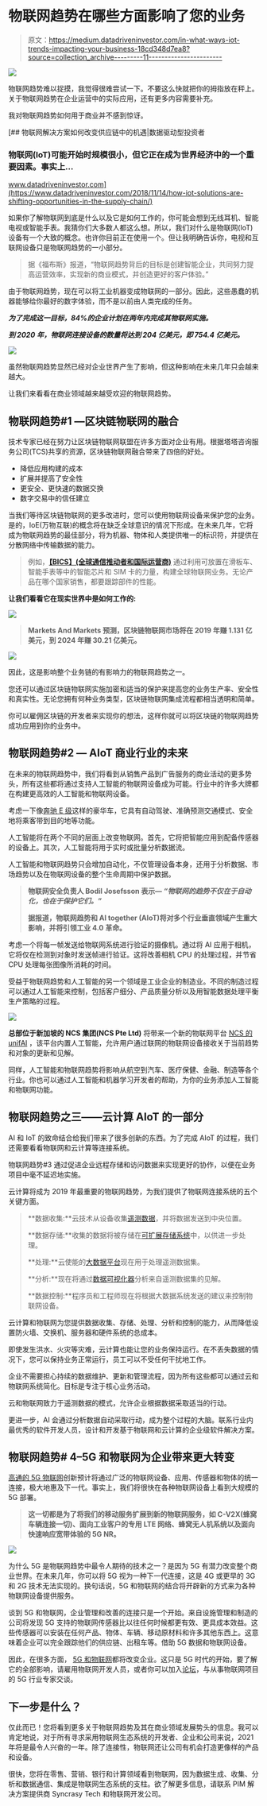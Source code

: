 # 物联网趋势在哪些方面影响了您的业务

> 原文：<https://medium.datadriveninvestor.com/in-what-ways-iot-trends-impacting-your-business-18cd348d7ea8?source=collection_archive---------11----------------------->

![](img/97487417845b8d7f5397fd01a7fce18c.png)

物联网趋势难以捉摸，我觉得很难尝试一下。不要这么快就把你的拇指放在秤上。关于物联网趋势在企业运营中的实际应用，还有更多内容需要补充。

我对物联网趋势如何用于商业并不感到惊讶。

[](https://www.datadriveninvestor.com/2018/11/14/how-iot-solutions-are-shifting-opportunities-in-the-supply-chain/) [## 物联网解决方案如何改变供应链中的机遇|数据驱动型投资者

### 物联网(IoT)可能开始时规模很小，但它正在成为世界经济中的一个重要因素。事实上…

www.datadriveninvestor.com](https://www.datadriveninvestor.com/2018/11/14/how-iot-solutions-are-shifting-opportunities-in-the-supply-chain/) 

如果你了解物联网到底是什么以及它是如何工作的，你可能会想到无线耳机、智能电视或智能手表。我猜你们大多数人都这么想。所以，我们对什么是物联网(IoT)设备有一个大致的概念。也许你目前正在使用一个。但让我明确告诉你，电视和互联网设备只是物联网趋势的一小部分。

> 据《福布斯》报道，“物联网趋势背后的目标是创建智能企业，共同努力提高运营效率，实现新的商业模式，并创造更好的客户体验。”

由于物联网趋势，现在可以将工业机器变成物联网的一部分。因此，这些愚蠢的机器能够给你最好的数字体验，而不是以前由人类完成的任务。

***为了完成这一目标，84%的企业计划在两年内完成其物联网实施。***

***到 2020 年，物联网连接设备的数量将达到 204 亿美元，即 754.4 亿美元。***

![](img/4ad55ef5c6192647a84cba229aeef8d2.png)

虽然物联网趋势显然已经对企业世界产生了影响，但这种影响在未来几年只会越来越大。

让我们来看看在商业领域越来越受欢迎的物联网趋势。

## **物联网趋势#1 —区块链物联网的融合**

技术专家已经在努力让区块链物联网联盟在许多方面对企业有用。根据塔塔咨询服务公司(TCS)共享的资源，区块链物联网融合带来了四倍的好处。

*   降低应用构建的成本
*   扩展并提高了安全性
*   更安全、更快速的数据交换
*   数字交易中的信任建立

当我们等待区块链物联网的更多改进时，您可以使用物联网设备来保护您的业务。是的，IoE(万物互联)的概念将在缺乏全球意识的情况下形成。在未来几年，它将成为物联网趋势的最佳部分，将为机器、物体和人类提供唯一的标识符，并提供在分散网络中传输数据的能力。

> 例如，[**【BICS】(全球通信推动者和国际运营商)**](https://www.lightreading.com/iot/iot-strategies/bics-is-building-a-global-iot-business-/d/d-id/753249) 通过利用可放置在滑板车、智能手表等中的智能芯片和 SIM 卡的力量，构建全球物联网业务。无论产品在哪个国家销售，都要跟踪部件的性能。

**让我们看看它在现实世界中是如何工作的:**

![](img/e0cdbfb49f4a791eb76ce91f184edd36.png)

> **Markets And Markets 预测，区块链物联网市场将在 2019 年赚 1.131 亿美元，到 2024 年赚 30.21 亿美元。**

![](img/e7ca0dc2856dc11a34abe9291fd99eba.png)

因此，这是影响整个业务链的有影响力的物联网趋势之一。

您还可以通过区块链物联网实施加密和适当的保护来提高您的业务生产率、安全性和真实性。无论您拥有何种业务类型，区块链物联网集成流程都相当透明和简单。

你可以雇佣区块链的开发者来实现你的想法，这样你就可以将区块链的物联网趋势成功应用到你的业务中。

## **物联网趋势#2** **— AIoT 商业行业的未来**

在未来的物联网趋势中，我们将看到从销售产品到广告服务的商业活动的更多势头，所有这些都将通过支持人工智能的物联网设备成为可能。行业中的许多大牌都在构建更高效的人工智能和物联网设备。

考虑一下像[奔驰 E 级](https://www.mercedes-benz.com/en/vehicles/passenger-cars/e-class/the-new-e-class-the-most-intelligent-business-saloon/?csref=_sm:in_e-class-_ytb_pc)这样的豪华车，它具有自动驾驶、准确预测交通模式、安全地将乘客带到目的地等功能。

人工智能将在两个不同的层面上改变物联网。首先，它将把智能应用到配备传感器的设备上。其次，人工智能将用于实时或批量分析数据流。

人工智能和物联网趋势只会增加自动化，不仅管理设备本身，还用于分析数据、市场趋势以及在物联网设备的整个生命周期中保护数据。

> **物联网安全负责人 Bodil Josefsson 表示— *“物联网的趋势不仅在于自动化，也在于保护它们。”***
> 
> **据报道，物联网趋势和 AI together (AIoT)将对多个行业垂直领域产生重大影响，并将引领工业 4.0 革命。**

考虑一个将每一帧发送给物联网系统进行验证的摄像机。通过将 AI 应用于相机，它将仅在检测到对象时发送帧进行验证。这将改善相机 CPU 的处理过程，并节省 CPU 处理每张图像所消耗的时间。

受益于物联网趋势和人工智能的另一个领域是工业企业的制造业。不同的制造过程可以通过人工智能来控制，包括客户细分、产品质量分析以及用智能数据处理平衡生产策略的过程。

![](img/22a5edbb826998eeb555da6930478406.png)

**总部位于新加坡的 NCS 集团(NCS Pte Ltd)** 将带来一个新的物联网平台 [NCS 的 unifAI](https://www.ncs.com.sg/unifai) ，该平台内置人工智能，允许用户通过联网的物联网设备接收关于当前趋势和对象的更新和见解。

同样，人工智能和物联网趋势将影响从航空到汽车、医疗保健、金融、制造等各个行业。你也可以通过人工智能和机器学习开发者的帮助，为你的业务添加人工智能和物联网功能。

## **物联网趋势之三——云计算 AIoT 的一部分**

AI 和 IoT 的致命结合给我们带来了很多创新的东西。为了完成 AIoT 的过程，我们还需要看看物联网和云计算等连接系统。

物联网趋势#3 通过促进企业远程存储和访问数据来实现更好的协作，以便在业务项目中毫不延迟地实施。

云计算将成为 2019 年最重要的物联网趋势，为我们提供了物联网连接系统的五个关键方面。

> **数据收集:**云技术从设备收集[遥测数据](https://en.wikipedia.org/wiki/Telemetry)，并将数据发送到中央位置。
> 
> **数据存储:**收集的数据将被存储在[可扩展存储系统](https://www.intel.com/content/www/us/en/storage/vmware-storage-white-paper.html)中，以供进一步处理。
> 
> **处理:**云使能的[大数据平台](https://www.nist.gov/sites/default/files/documents/itl/ssd/is/NIST-BD-Platforms-01-Pednault-BigData-NIST.pdf)现在用于处理遥测数据集。
> 
> **分析:**现在将通过[数据可视化器](https://docs.microsoft.com/en-us/azure/azure-monitor/visualizations)分析来自遥测数据集的见解。
> 
> **数据控制:**程序员和工程师现在将根据大数据系统发送的建议来控制物联网设备。

云计算和物联网为您提供数据收集、存储、处理、分析和控制的能力，从而降低设置防火墙、交换机、服务器和硬件系统的总成本。

即使发生洪水、火灾等灾难，云计算也能让您的业务保持运行。在不丢失数据的情况下，您可以保持业务正常运行，员工可以不受任何干扰地工作。

企业不需要担心持续的数据维护、更新和管理流程，因为所有这些都可以通过云和物联网系统简化。目标是专注于核心业务活动。

云和物联网致力于遥测数据的模式，允许企业根据数据采取适当的行动。

更进一步，AI 会通过分析数据自动采取行动，成为整个过程的大脑。联系行业内最优秀的软件开发人员，设计和开发基于物联网和云计算的企业级软件解决方案。

## **物联网趋势# 4–5G 和物联网为企业带来更大转变**

[高通的 5G 物联网](https://www.qualcomm.com/invention/5g/internet-of-things)创新预计将通过广泛的物联网设备、应用、传感器和物体的统一连接，极大地惠及下一代。事实上，我们将很快在各种物联网设备上看到大规模的 5G 部署。

> **这一切都是为了将我们的移动服务扩展到新的物联网服务，如 C-V2X(蜂窝车辆连接一切)、面向工业客户的专用 LTE 网络、蜂窝无人机系统以及面向快速响应宽带体验的 5G NR。**

![](img/2498b48a17383905578e7791132e28d6.png)

为什么 5G 是物联网趋势中最令人期待的技术之一？是因为 5G 有潜力改变整个商业世界。在未来几年，你可以将 5G 视为一种下一代连接，这是 4G 或更早的 3G 和 2G 技术无法实现的。换句话说，5G 和物联网的结合将开辟新的方式来为各种物联网设备提供服务。

谈到 5G 和物联网，企业管理和改善的连接只是一个开始。来自设施管理和制造的公司将发现 5G 支持的物联网传感器比以往任何时候都更有效、更具成本效益。这些传感器可以安装在任何产品、物体、车辆、移动原材料和许多其他东西上。这意味着企业可以完全跟踪他们的供应链、出租车等。借助 5G 数据和物联网设备。

因此，在很多方面， [5G 和物联网](https://www.rcrwireless.com/20190807/5g/how-will-5g-iot-small-cells-support-enterprise)都将改变企业。这只是 5G 时代的开始，要了解它的全部影响，请雇用物联网开发人员，或者你可以加入[论坛](https://forums.digitalspy.com/discussion/2292479/5g-discussion)，与从事物联网项目的 5G 行业专家交谈。

## **下一步是什么？**

仅此而已！您将看到更多关于物联网趋势及其在商业领域发展势头的信息。我可以肯定地说，对于所有寻求采用物联网生态系统的开发者、企业和公司来说，2021 年将是最令人兴奋的一年。除了连接性，物联网还让公司有机会打造更像样的产品和设备。

很快，您将在零售、营销、银行和计算领域看到物联网，因为数据生成、收集、分析和数据通信、集成是物联网生态系统的支柱。欲了解更多信息，请联系 PIM 解决方案提供商 Syncrasy Tech 和物联网开发公司。